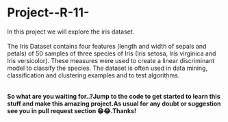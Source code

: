 # Project--R-11-

<table>
   In this project we will explore the iris dataset.<br><br/>The Iris Dataset contains four features (length and width of sepals and petals) of 50 samples of three species of Iris (Iris setosa, Iris virginica and Iris versicolor).
  These measures were used to create a linear discriminant model to classify the species. The dataset is often used in data mining, classification and clustering examples and to test algorithms.
</table>

**So what are you waiting for..?Jump to the code to get started to learn this stuff and make this amazing project.As usual for any doubt or suggestion see you in pull request section 😁😂.Thanks!**
